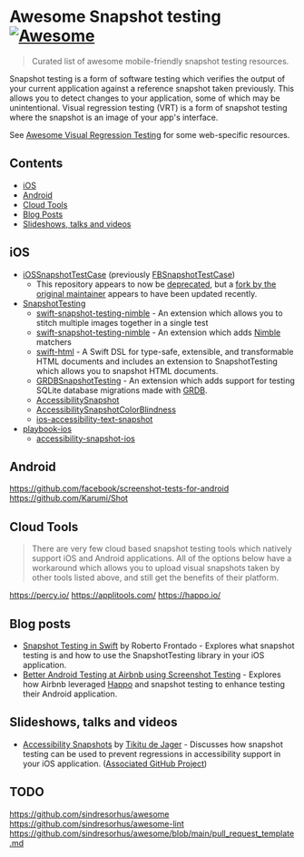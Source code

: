# Awesome Snapshot testing [![Awesome](https://awesome.re/badge.svg)](https://awesome.re)

> Curated list of awesome mobile-friendly snapshot testing resources.

Snapshot testing is a form of software testing which verifies the output of your current application against a reference snapshot taken previously. This allows you to detect changes to your application, some of which may be unintentional. Visual regression testing (VRT) is a form of snapshot testing where the snapshot is an image of your app's interface.

See [Awesome Visual Regression Testing](https://github.com/mojoaxel/awesome-regression-testing) for some web-specific resources.

## Contents

* [iOS](#ios)
* [Android](#android)
* [Cloud Tools](#cloud-tools)
* [Blog Posts](#blog-posts)
* [Slideshows, talks and videos](#slideshows-talks-and-videos)

## iOS

* [iOSSnapshotTestCase](https://github.com/uber/ios-snapshot-test-case/) (previously [FBSnapshotTestCase](https://github.com/facebookarchive/ios-snapshot-test-case))
    * This repository appears to now be [deprecated](https://github.com/uber/ios-snapshot-test-case/pull/126#issuecomment-723352614), but a [fork by the original maintainer](https://github.com/alanzeino/ios-snapshot-test-case) appears to have been updated recently.
* [SnapshotTesting](https://github.com/pointfreeco/swift-snapshot-testing/)
    * [swift-snapshot-testing-nimble](https://github.com/Sherlouk/swift-snapshot-testing-stitch) - An extension which allows you to stitch multiple images together in a single test
    * [swift-snapshot-testing-nimble](https://github.com/Killectro/swift-snapshot-testing-nimble) - An extension which adds [Nimble](https://github.com/Quick/Nimble) matchers
    * [swift-html](https://github.com/pointfreeco/swift-html) - A Swift DSL for type-safe, extensible, and transformable HTML documents and includes an extension to SnapshotTesting which allows you to snapshot HTML documents.
    * [GRDBSnapshotTesting](https://github.com/SebastianOsinski/GRDBSnapshotTesting) - An extension which adds support for testing SQLite database migrations made with [GRDB](https://github.com/groue/GRDB.swift).
    * [AccessibilitySnapshot](https://github.com/cashapp/AccessibilitySnapshot)
    * [AccessibilitySnapshotColorBlindness](https://github.com/Sherlouk/AccessibilitySnapshotColorBlindness)
    * [ios-accessibility-text-snapshot](https://github.com/minddistrict/ios-accessibility-text-snapshot)
* [playbook-ios](https://github.com/playbook-ui/playbook-ios)
    * [accessibility-snapshot-ios](https://github.com/playbook-ui/accessibility-snapshot-ios)

## Android

https://github.com/facebook/screenshot-tests-for-android
https://github.com/Karumi/Shot

## Cloud Tools

> There are very few cloud based snapshot testing tools which natively support iOS and Android applications. All of the options below have a workaround which allows you to upload visual snapshots taken by other tools listed above, and still get the benefits of their platform.

https://percy.io/
https://applitools.com/
https://happo.io/

## Blog posts

* [Snapshot Testing in Swift](https://medium.com/dev-jam/snapshot-testing-in-swift-9d52cbec075c) by Roberto Frontado - Explores what snapshot testing is and how to use the SnapshotTesting library in your iOS application.
* [Better Android Testing at Airbnb using Screenshot Testing](https://medium.com/airbnb-engineering/better-android-testing-at-airbnb-a77ac9531cab) - Explores how Airbnb leveraged [Happo](https://happo.io/) and snapshot testing to enhance testing their Android application.

## Slideshows, talks and videos

* [Accessibility Snapshots](https://www.youtube.com/watch?v=ZDEMr31pmpw) by [Tikitu de Jager](https://twitter.com/ttikitu) - Discusses how snapshot testing can be used to prevent regressions in accessibility support in your iOS application. ([Associated GitHub Project](https://github.com/minddistrict/ios-accessibility-text-snapshot))

## TODO

https://github.com/sindresorhus/awesome
https://github.com/sindresorhus/awesome-lint
https://github.com/sindresorhus/awesome/blob/main/pull_request_template.md